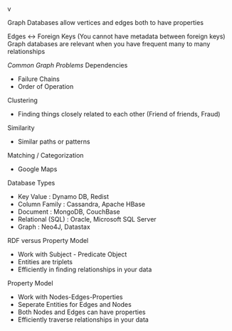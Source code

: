  v

Graph Databases allow vertices and edges both to have properties

Edges <-> Foreign Keys (You cannot have metadata between foreign keys)
Graph databases are relevant when you have frequent many to many relationships

*Common Graph Problems*
Dependencies
 - Failure Chains
 - Order of Operation

Clustering
 - Finding things closely related to each other (Friend of friends, Fraud)

Similarity
 - Similar paths or patterns

Matching / Categorization
 - Google Maps

Database Types
- Key Value : Dynamo DB, Redist
- Column Family : Cassandra, Apache HBase
- Document : MongoDB, CouchBase
- Relational (SQL) : Oracle, Microsoft SQL Server
- Graph : Neo4J, Datastax

RDF versus Property Model
- Work with Subject - Predicate Object
- Entities are triplets
- Efficiently in finding relationships in your data

Property Model
- Work with Nodes-Edges-Properties
- Seperate Entities for Edges and Nodes
- Both Nodes and Edges can have properties
- Efficiently traverse relationships in your data